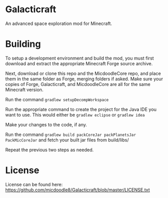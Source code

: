 Galacticraft
============

An advanced space exploration mod for Minecraft.

Building
=======

To setup a development environment and build the mod, you must first download and extract the appropriate Minecraft Forge source archive.

Next, download or clone this repo and the MicdoodleCore repo, and place them in the same folder as Forge, merging folders if asked. Make sure your copies of Forge, Galacticraft, and MicdoodleCore are all for the same Minecraft version.

Run the command `gradlew setupDecompWorkspace`

Run the appropriate command to create the project for the Java IDE you want to use. This would either be `gradlew eclipse` or `gradlew idea`

Make your changes to the code, if any.

Run the command `gradlew build packCoreJar packPlanetsJar PackMicCoreJar` and fetch your built jar files from build/libs/

Repeat the previous two steps as needed.
 
License
=======

License can be found here: https://github.com/micdoodle8/Galacticraft/blob/master/LICENSE.txt